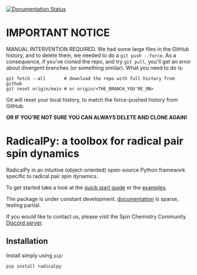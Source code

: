 [![Documentation Status](https://readthedocs.org/projects/radicalpy/badge/?version=latest)](https://radicalpy.readthedocs.io/en/latest/?badge=latest)

# IMPORTANT NOTICE

MANUAL INTERVENTION REQUIRED. We had some large files in the GitHub history, and to delete them, we needed to do a `git push --force`. As a consequence, if you've cloned the repo, and try `git pull`, you'll get an error about divergent branches (or something similar). What you need to do is:

```
git fetch --all       # download the repo with full history from github
git reset origin/main # or origin/<THE_BRANCH_YOU'RE_ON>
```

Git will reset your local history, to match the force-pushed history from GitHub.

**OR IF YOU'RE NOT SURE YOU CAN ALWAYS DELETE AND CLONE AGAIN!**

# RadicalPy: a toolbox for radical pair spin dynamics

RadicalPy in an intuitive (object-oriented) open-source Python
framework specific to radical pair spin dynamics.

To get started take a look at the [quick start
guide](https://github.com/Spin-Chemistry-Labs/radicalpy/tree/main/docs/quick-start/guide.org)
or the
[examples](https://github.com/Spin-Chemistry-Labs/radicalpy/tree/main/examples).

The package is under constant development. [documentation](https://radicalpy.readthedocs.io/) is
sparse, testing partial.

If you would like to contact us, please visit the Spin Chemistry Community [Discord server](https://discord.gg/NZdjhFS3Es).

## Installation

Install simply using `pip`:

```
pip install radicalpy
```
